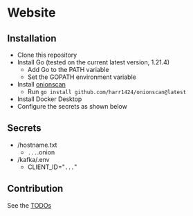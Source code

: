 # Website

## Installation

- Clone this repository
- Install Go (tested on the current latest version, 1.21.4)
  - Add Go to the PATH variable
  - Set the GOPATH environment variable
- Install [onionscan](https://github.com/harr1424/onionscan)
  - Run `go install github.com/harr1424/onionscan@latest`
- Install Docker Desktop
- Configure the secrets as shown below

## Secrets

- /hostname.txt
  - `...`.onion
- /kafka/.env
  - CLIENT_ID="`...`"

## Contribution

See the [TODOs](TODO.md)
